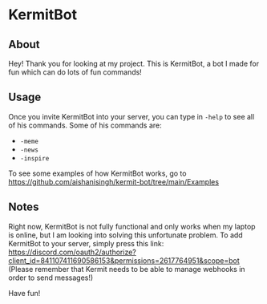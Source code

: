 # KermitBot

## About
Hey! Thank you for looking at my project. This is KermitBot, a bot I made for fun which can do lots of fun commands! 

## Usage 
Once you invite KermitBot into your server, you can type in `-help` to see all of his commands. Some of his commands are:
* `-meme`
* `-news`
* `-inspire`

To see some examples of how KermitBot works, go to https://github.com/aishanisingh/kermit-bot/tree/main/Examples

## Notes
Right now, KermitBot is not fully functional and only works when my laptop is online, but I am looking into solving this unfortunate problem. To add KermitBot to your server, simply press this link: https://discord.com/oauth2/authorize?client_id=841107411690586153&permissions=2617764951&scope=bot (Please remember that Kermit needs to be able to manage webhooks in order to send messages!)

Have fun!
